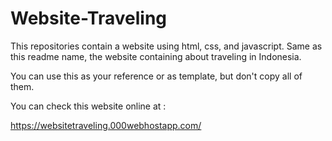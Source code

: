 # Website-Traveling

This repositories contain a website using html, css, and javascript.
Same as this readme name, the website containing about traveling in Indonesia.

You can use this as your reference or as template, but don't copy all of them. 

You can check this website online at :

https://websitetraveling.000webhostapp.com/
